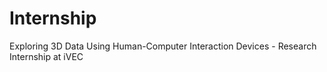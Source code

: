 # Internship
Exploring 3D Data Using Human-Computer Interaction Devices - Research Internship at iVEC
